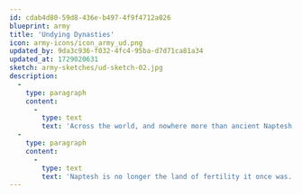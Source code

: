 ```yaml
---
id: cdab4d80-59d8-436e-b497-4f9f4712a026
blueprint: army
title: 'Undying Dynasties'
icon: army-icons/icon_army_ud.png
updated_by: 9da3c936-f032-4fc4-95ba-d7d71ca81a34
updated_at: 1729020631
sketch: army-sketches/ud-sketch-02.jpg
description:
  -
    type: paragraph
    content:
      -
        type: text
        text: 'Across the world, and nowhere more than ancient Naptesh, civilisations have entombed their nobility to endure untold centuries. Yet not all that rests beneath earth, sand and stone stays buried. Returned to reclaim lost kingdoms and to cast off the shackles of flesh and time, the Undying Dynasties arise!'
  -
    type: paragraph
    content:
      -
        type: text
        text: 'Naptesh is no longer the land of fertility it once was. Crumbling monoliths and the tombs of the great Pharaohs are but shadows of their former glory - yet the dead still linger. Here, and in tombs across the world, honour guards stand vigil with a discipline and loyalty that has surpassed the grave. Living stone constructs crush any foolish enough to come searching for treasure. Thousands of years in the earth have not dampened their appetite for war, and these ancient monarchs show no sign of returning to their tombs.'
---
```

